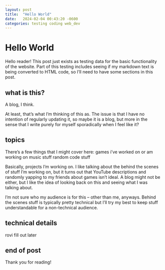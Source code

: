 ```yaml
---
layout: post
title:  "Hello World"
date:   2024-02-04 00:43:20 -0600
categories: testing coding web_dev
---
```

# Hello World
Hello reader! This post just exists as testing data for the basic functionality of the website. Part of this testing includes seeing if my markdown text is being converted to HTML code, so I’ll need to have some sections in this post.

## what is this?

A blog, I think.

At least, that’s what I’m thinking of this as. The issue is that I have no intention of regularly updating it, so maybe it is a blog, but more in the sense that I write purely for myself sporadically when I feel like it?

## topics

There’s a few things that I might cover here:
games i’ve worked on or am working on
music stuff
random code stuff

Basically, projects I’m working on. I like talking about the behind the scenes of stuff I’m working on, but it turns out that YouTube descriptions and randomly yapping to my friends about games isn’t ideal. A blog might not be either, but I like the idea of looking back on this and seeing what I was talking about.

I’m not sure who my audience is for this – other than me, anyways. Behind the scenes stuff is typically pretty technical but I’ll try my best to keep stuff understandable for a non-technical audience.

## technical details

rovi fill out later

## end of post

Thank you for reading!
